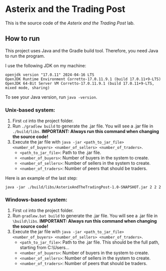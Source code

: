 # Asterix and the Trading Post

This is the source code of the *Asterix and the Trading Post* lab.

## How to run

This project uses Java and the Gradle build tool. Therefore, you need Java to run the program.

I use the following JDK on my machine:

    openjdk version "17.0.11" 2024-04-16 LTS
    OpenJDK Runtime Environment Corretto-17.0.11.9.1 (build 17.0.11+9-LTS)
    OpenJDK 64-Bit Server VM Corretto-17.0.11.9.1 (build 17.0.11+9-LTS, mixed mode, sharing)

To see your Java version, run `java -version`.

### Unix-based system:

1. First `cd` into the project folder.
2. Run `./gradlew build` to generate the .jar file. You will see a .jar file in `./build/libs`. **IMPORTANT: Always run this command when changing the source code!**
3. Execute the jar file with `java -jar <path_to_jar_file> <number_of_buyers> <number_of_sellers> <number_of_traders>`. 
   - `<path_to_jar_file>`: Path to the .jar file.
   - `<number_of_buyers>`: Number of buyers in the system to create.
   - `<number_of_sellers>`: Number of sellers in the system to create.
   - `<number_of_traders>`: Number of peers that should be traders.

Here is an example of the last step:

    java -jar ./build/libs/AsterixAndTheTradingPost-1.0-SNAPSHOT.jar 2 2 2

### Windows-based system:

1. First `cd` into the project folder.
2. Run `gradlew.bat build` to generate the .jar file. You will see a .jar file in `\build\libs`. **IMPORTANT: Always run this command when changing the source code!**
3. Execute the jar file with `java -jar <path_to_jar_file> <number_of_buyers> <number_of_sellers> <number_of_traders>`.
   - `<path_to_jar_file>`: Path to the .jar file. This should be the full path, starting from C:\Users\...
   - `<number_of_buyers>`: Number of buyers in the system to create.
   - `<number_of_sellers>`: Number of sellers in the system to create.
   - `<number_of_traders>`: Number of peers that should be traders.